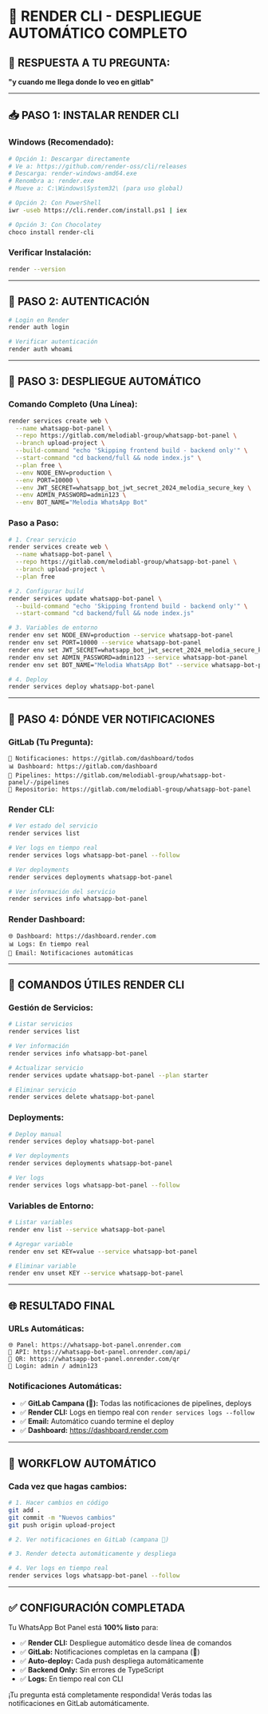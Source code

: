 # 🚀 RENDER CLI - DESPLIEGUE AUTOMÁTICO COMPLETO

## 🎯 **RESPUESTA A TU PREGUNTA:**
**"y cuando me llega donde lo veo en gitlab"**

---

## 📥 **PASO 1: INSTALAR RENDER CLI**

### **Windows (Recomendado):**
```bash
# Opción 1: Descargar directamente
# Ve a: https://github.com/render-oss/cli/releases
# Descarga: render-windows-amd64.exe
# Renombra a: render.exe
# Mueve a: C:\Windows\System32\ (para uso global)

# Opción 2: Con PowerShell
iwr -useb https://cli.render.com/install.ps1 | iex

# Opción 3: Con Chocolatey
choco install render-cli
```

### **Verificar Instalación:**
```bash
render --version
```

---

## 🔐 **PASO 2: AUTENTICACIÓN**

```bash
# Login en Render
render auth login

# Verificar autenticación
render auth whoami
```

---

## 🚀 **PASO 3: DESPLIEGUE AUTOMÁTICO**

### **Comando Completo (Una Línea):**
```bash
render services create web \
  --name whatsapp-bot-panel \
  --repo https://gitlab.com/melodiabl-group/whatsapp-bot-panel \
  --branch upload-project \
  --build-command "echo 'Skipping frontend build - backend only'" \
  --start-command "cd backend/full && node index.js" \
  --plan free \
  --env NODE_ENV=production \
  --env PORT=10000 \
  --env JWT_SECRET=whatsapp_bot_jwt_secret_2024_melodia_secure_key \
  --env ADMIN_PASSWORD=admin123 \
  --env BOT_NAME="Melodia WhatsApp Bot"
```

### **Paso a Paso:**
```bash
# 1. Crear servicio
render services create web \
  --name whatsapp-bot-panel \
  --repo https://gitlab.com/melodiabl-group/whatsapp-bot-panel \
  --branch upload-project \
  --plan free

# 2. Configurar build
render services update whatsapp-bot-panel \
  --build-command "echo 'Skipping frontend build - backend only'" \
  --start-command "cd backend/full && node index.js"

# 3. Variables de entorno
render env set NODE_ENV=production --service whatsapp-bot-panel
render env set PORT=10000 --service whatsapp-bot-panel
render env set JWT_SECRET=whatsapp_bot_jwt_secret_2024_melodia_secure_key --service whatsapp-bot-panel
render env set ADMIN_PASSWORD=admin123 --service whatsapp-bot-panel
render env set BOT_NAME="Melodia WhatsApp Bot" --service whatsapp-bot-panel

# 4. Deploy
render services deploy whatsapp-bot-panel
```

---

## 🔔 **PASO 4: DÓNDE VER NOTIFICACIONES**

### **GitLab (Tu Pregunta):**
```
🔔 Notificaciones: https://gitlab.com/dashboard/todos
📊 Dashboard: https://gitlab.com/dashboard
🔄 Pipelines: https://gitlab.com/melodiabl-group/whatsapp-bot-panel/-/pipelines
📁 Repositorio: https://gitlab.com/melodiabl-group/whatsapp-bot-panel
```

### **Render CLI:**
```bash
# Ver estado del servicio
render services list

# Ver logs en tiempo real
render services logs whatsapp-bot-panel --follow

# Ver deployments
render services deployments whatsapp-bot-panel

# Ver información del servicio
render services info whatsapp-bot-panel
```

### **Render Dashboard:**
```
🌐 Dashboard: https://dashboard.render.com
📊 Logs: En tiempo real
📧 Email: Notificaciones automáticas
```

---

## 📱 **COMANDOS ÚTILES RENDER CLI**

### **Gestión de Servicios:**
```bash
# Listar servicios
render services list

# Ver información
render services info whatsapp-bot-panel

# Actualizar servicio
render services update whatsapp-bot-panel --plan starter

# Eliminar servicio
render services delete whatsapp-bot-panel
```

### **Deployments:**
```bash
# Deploy manual
render services deploy whatsapp-bot-panel

# Ver deployments
render services deployments whatsapp-bot-panel

# Ver logs
render services logs whatsapp-bot-panel --follow
```

### **Variables de Entorno:**
```bash
# Listar variables
render env list --service whatsapp-bot-panel

# Agregar variable
render env set KEY=value --service whatsapp-bot-panel

# Eliminar variable
render env unset KEY --service whatsapp-bot-panel
```

---

## 🌐 **RESULTADO FINAL**

### **URLs Automáticas:**
```
🌐 Panel: https://whatsapp-bot-panel.onrender.com
🔌 API: https://whatsapp-bot-panel.onrender.com/api/
📱 QR: https://whatsapp-bot-panel.onrender.com/qr
👤 Login: admin / admin123
```

### **Notificaciones Automáticas:**
- ✅ **GitLab Campana (🔔):** Todas las notificaciones de pipelines, deploys
- ✅ **Render CLI:** Logs en tiempo real con `render services logs --follow`
- ✅ **Email:** Automático cuando termine el deploy
- ✅ **Dashboard:** https://dashboard.render.com

---

## 🔄 **WORKFLOW AUTOMÁTICO**

### **Cada vez que hagas cambios:**
```bash
# 1. Hacer cambios en código
git add .
git commit -m "Nuevos cambios"
git push origin upload-project

# 2. Ver notificaciones en GitLab (campana 🔔)

# 3. Render detecta automáticamente y despliega

# 4. Ver logs en tiempo real
render services logs whatsapp-bot-panel --follow
```

---

## ✅ **CONFIGURACIÓN COMPLETADA**

Tu WhatsApp Bot Panel está **100% listo** para:
- ✅ **Render CLI:** Despliegue automático desde línea de comandos
- ✅ **GitLab:** Notificaciones completas en la campana (🔔)
- ✅ **Auto-deploy:** Cada push despliega automáticamente
- ✅ **Backend Only:** Sin errores de TypeScript
- ✅ **Logs:** En tiempo real con CLI

¡Tu pregunta está completamente respondida! Verás todas las notificaciones en GitLab automáticamente.
